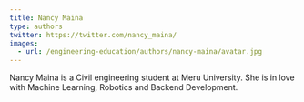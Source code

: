 ```yaml
---
title: Nancy Maina
type: authors
twitter: https://twitter.com/nancy_maina/
images:
  - url: /engineering-education/authors/nancy-maina/avatar.jpg 
---
```

Nancy Maina is a Civil engineering student at Meru University. She is in love with Machine Learning, Robotics and Backend Development.

